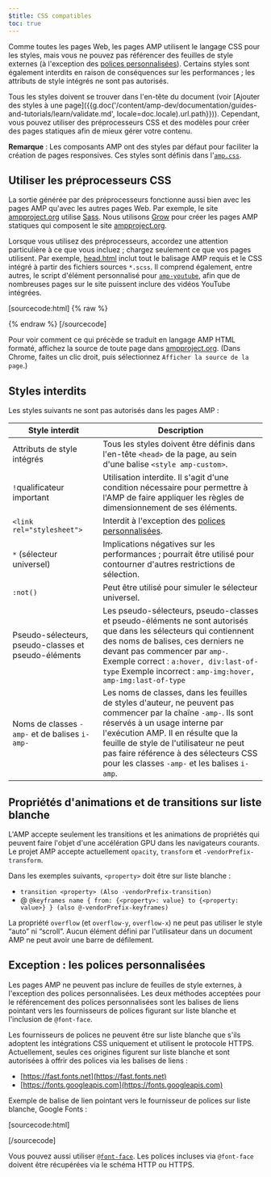 ```yaml
---
$title: CSS compatibles
toc: true
---
```


Comme toutes les pages Web, les pages AMP utilisent le langage CSS pour les styles, mais vous ne pouvez pas référencer des feuilles de style externes (à l'exception des [polices personnalisées](#exception-:-les-polices-personnalisées)).
Certains styles sont également interdits en raison de conséquences sur les performances ; les attributs de style intégrés ne sont pas autorisés.

Tous les styles doivent se trouver dans l'en-tête du document (voir [Ajouter des styles à une page]({{g.doc('/content/amp-dev/documentation/guides-and-tutorials/learn/validate.md', locale=doc.locale).url.path}})).
Cependant, vous pouvez utiliser des préprocesseurs CSS et des modèles pour créer des pages statiques afin de mieux gérer votre contenu.

**Remarque** : Les composants AMP ont des styles par défaut pour faciliter la création de pages responsives.
Ces styles sont définis dans l'[`amp.css`](https://github.com/ampproject/amphtml/blob/master/css/amp.css).



## Utiliser les préprocesseurs CSS

La sortie générée par des préprocesseurs fonctionne aussi bien avec les pages AMP qu'avec les autres pages Web.
Par exemple, le site [ampproject.org](https://www.ampproject.org/) utilise [Sass](http://sass-lang.com/).
Nous utilisons [Grow](http://grow.io/) pour créer les pages AMP statiques qui composent le site [ampproject.org](https://www.ampproject.org/).

Lorsque vous utilisez des préprocesseurs, accordez une attention particulière à ce que vous incluez ; chargez seulement ce que vos pages utilisent.
Par exemple, [head.html](https://github.com/ampproject/docs/blob/master/views/partials/head.html) inclut tout le balisage AMP requis et le CSS intégré à partir des fichiers sources `*.scss`.
Il comprend également, entre autres, le script d'élément personnalisé pour [`amp-youtube`](/docs/reference/components/amp-youtube.html), afin que de nombreuses pages sur le site puissent inclure des vidéos YouTube intégrées.

[sourcecode:html] {% raw %}
<head>
  <meta charset="utf-8">
  <meta name="viewport" content="width=device-width,minimum-scale=1,initial-scale=1">
  <meta property="og:description" content="{% if doc.description %}{{doc.description}} – {% endif %}Accelerated Mobile Pages Project">
  <meta name="description" content="{% if doc.description %}{{doc.description}} – {% endif %}Accelerated Mobile Pages Project">

  <title>Accelerated Mobile Pages Project</title>
  <link rel="shortcut icon" href="/static/img/amp_favicon.png">
  <link rel="canonical" href="https://www.ampproject.org{{doc.url.path}}">
  <link href="https://fonts.googleapis.com/css?family=Roboto:200,300,400,500,700" rel="stylesheet" type="text/css">
  <style amp-custom>
  {% include "/assets/css/main.min.css" %}
  </style>

  <style amp-boilerplate>body{-webkit-animation:-amp-start 8s steps(1,end) 0s 1 normal both;-moz-animation:-amp-start 8s steps(1,end) 0s 1 normal both;-ms-animation:-amp-start 8s steps(1,end) 0s 1 normal both;animation:-amp-start 8s steps(1,end) 0s 1 normal both}@-webkit-keyframes -amp-start{from{visibility:hidden}to{visibility:visible}}@-moz-keyframes -amp-start{from{visibility:hidden}to{visibility:visible}}@-ms-keyframes -amp-start{from{visibility:hidden}to{visibility:visible}}@-o-keyframes -amp-start{from{visibility:hidden}to{visibility:visible}}@keyframes -amp-start{from{visibility:hidden}to{visibility:visible}}</style><noscript><style amp-boilerplate>body{-webkit-animation:none;-moz-animation:none;-ms-animation:none;animation:none}</style></noscript>
  <script async src="https://cdn.ampproject.org/v0.js"></script>
  <script async custom-element="amp-carousel" src="https://cdn.ampproject.org/v0/amp-carousel-0.1.js"></script>
  <script async custom-element="amp-analytics" src="https://cdn.ampproject.org/v0/amp-analytics-0.1.js"></script>
  <script async custom-element="amp-lightbox" src="https://cdn.ampproject.org/v0/amp-lightbox-0.1.js"></script>
  <script async custom-element="amp-youtube" src="https://cdn.ampproject.org/v0/amp-youtube-0.1.js"></script>
  <script async custom-element="amp-sidebar" src="https://cdn.ampproject.org/v0/amp-sidebar-0.1.js"></script>
  <script async custom-element="amp-iframe" src="https://cdn.ampproject.org/v0/amp-iframe-0.1.js"></script>
</head>
{% endraw %} [/sourcecode]

Pour voir comment ce qui précède se traduit en langage AMP HTML formaté, affichez la source de toute page dans [ampproject.org](https://www.ampproject.org/).
(Dans Chrome, faites un clic droit, puis sélectionnez `Afficher la source de la page`.)

## Styles interdits

Les styles suivants ne sont pas autorisés dans les pages AMP :

<table>
  <thead>
    <tr>
      <th data-th="Banned style">Style interdit</th>
      <th data-th="Description">Description</th>
    </tr>
  </thead>
  <tbody>
    <tr>
      <td data-th="Banned style">Attributs de style intégrés</td>
      <td data-th="Description">Tous les styles doivent être définis dans l'en-tête <code>&lt;head&gt;</code> de la page, au sein d'une balise <code>&lt;style amp-custom&gt;</code>.</td>
    </tr>
    <tr>
      <td data-th="Banned style"><code>!</code>qualificateur important </td>
      <td data-th="Description">Utilisation interdite.
      Il s'agit d'une condition nécessaire pour permettre à l'AMP de faire appliquer les règles de dimensionnement de ses éléments.</td>
    </tr>
    <tr>
      <td data-th="Banned style"><code>&lt;link rel="stylesheet"&gt;</code></td>
      <td data-th="Description">Interdit à l'exception des <a href="#exception-:-les-polices-personnalisées">polices personnalisées</a>.</td>
    </tr>
    <tr>
      <td data-th="Banned style"><code>*</code> (sélecteur universel)</td>
      <td data-th="Description">Implications négatives sur les performances ; pourrait être utilisé pour contourner d'autres restrictions de sélection.</td>
    </tr>
    <tr>
      <td data-th="Banned style"><code>:not()</code></td>
      <td data-th="Description">Peut être utilisé pour simuler le sélecteur universel.</td>
    </tr>
    <tr>
      <td data-th="Banned style">Pseudo-sélecteurs, pseudo-classes et pseudo-éléments</td>
      <td data-th="Description">Les pseudo-sélecteurs, pseudo-classes et pseudo-éléments ne sont autorisés que dans les sélecteurs qui contiennent des noms de balises, ces derniers ne devant pas commencer par <code>amp-</code>.
      Exemple correct : <code>a:hover, div:last-of-type</code>
      Exemple incorrect : <code>amp-img:hover, amp-img:last-of-type</code></td>
    </tr>
    <tr>
      <td data-th="Banned style">Noms de classes <code>-amp-</code> et de balises <code>i-amp-</code></td>
      <td data-th="Description">Les noms de classes, dans les feuilles de styles d'auteur, ne peuvent pas commencer par la chaîne <code>-amp-</code>. Ils sont réservés à un usage interne par l'exécution AMP. Il en résulte que la feuille de style de l'utilisateur ne peut pas faire référence à des sélecteurs CSS pour les classes <code>-amp-</code> et les balises <code>i-amp</code>.</td>
    </tr>
  </tbody>
</table>

## Propriétés d'animations et de transitions sur liste blanche

L'AMP accepte seulement les transitions et les animations de propriétés qui peuvent faire l'objet d'une accélération GPU dans les navigateurs courants.
Le projet AMP accepte actuellement `opacity`, `transform` et `-vendorPrefix-transform`.

Dans les exemples suivants, `<property>` doit être sur liste blanche :

* `transition <property> (Also -vendorPrefix-transition)`
* @ `@keyframes name { from: {<property>: value} to {<property: value>} } (also @-vendorPrefix-keyframes)`

La propriété `overflow` (et `overflow-y`, `overflow-x`) ne peut pas utiliser le style “auto” ni “scroll”.
Aucun élément défini par l'utilisateur dans un document AMP ne peut avoir une barre de défilement.

## Exception : les polices personnalisées

Les pages AMP ne peuvent pas inclure de feuilles de style externes, à l'exception des polices personnalisées.
Les deux méthodes acceptées pour le référencement des polices personnalisées sont les balises de liens pointant vers les fournisseurs de polices figurant sur liste blanche et l'inclusion de `@font-face`.

Les fournisseurs de polices ne peuvent être sur liste blanche que s'ils adoptent les intégrations CSS uniquement et utilisent le protocole HTTPS. Actuellement, seules ces origines figurent sur liste blanche et sont autorisées à offrir des polices via les balises de liens :

* [https://fast.fonts.net](https://fast.fonts.net)
* [https://fonts.googleapis.com](https://fonts.googleapis.com)

Exemple de balise de lien pointant vers le fournisseur de polices sur liste blanche, Google Fonts :

[sourcecode:html]
<link rel="stylesheet" href="https://fonts.googleapis.com/css?family=Tangerine">
[/sourcecode]

Vous pouvez aussi utiliser [`@font-face`](https://developer.mozilla.org/fr-FR/docs/Web/CSS/@font-face).
Les polices incluses via `@font-face` doivent être récupérées via le schéma HTTP ou HTTPS.
